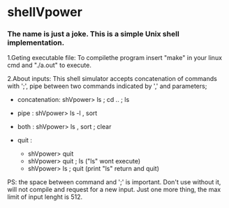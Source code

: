 # shellVpower
### The name is just a joke. This is a simple Unix shell implementation.

1.Geting executable file: To compilethe program insert "make" in your linux cmd and "./a.out" to execute.

2.About inputs: This shell simulator accepts concatenation of commands with ';', pipe between two commands indicated by ',' and parameters;
  - concatenation: shVpower> ls ; cd .. ; ls
  
  - pipe : shVpower> ls -l , sort
  
  - both : shVpower> ls , sort ; clear
  
  - quit : 
    - shVpower> quit
    - shVpower> quit ; ls ("ls" wont execute)
    - shVpower> ls ; quit (print "ls" return and quit)
            
  
PS: the space between command and ';' is important. Don't use without it, will not compile and request for a new input. Just one more thing, the max limit of input lenght is 512.

     
